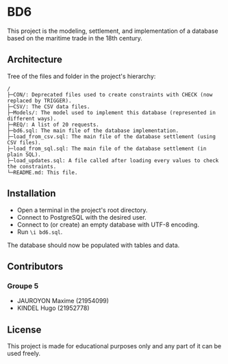 # BD6

This project is the modeling, settlement, and implementation of a database based on the maritime trade in the 18th century.

## Architecture

Tree of the files and folder in the project's hierarchy:

```
/
├─CON/: Deprecated files used to create constraints with CHECK (now replaced by TRIGGER).
├─CSV/: The CSV data files.
├─Models/: The model used to implement this database (represented in different ways).
├─REQ/: A list of 20 requests.
├─bd6.sql: The main file of the database implementation.
├─load_from_csv.sql: The main file of the database settlement (using CSV files).
├─load_from_sql.sql: The main file of the database settlement (in plain SQL).
├─load_updates.sql: A file called after loading every values to check the constraints.
└─README.md: This file.
```

## Installation

- Open a terminal in the project's root directory.
- Connect to PostgreSQL with the desired user.
- Connect to (or create) an empty database with UTF-8 encoding.
- Run `\i bd6.sql`.

The database should now be populated with tables and data.

## Contributors

### Groupe 5

- JAUROYON Maxime (21954099)
- KINDEL Hugo (21952778)

## License

This project is made for educational purposes only and any part of it can be used freely.
